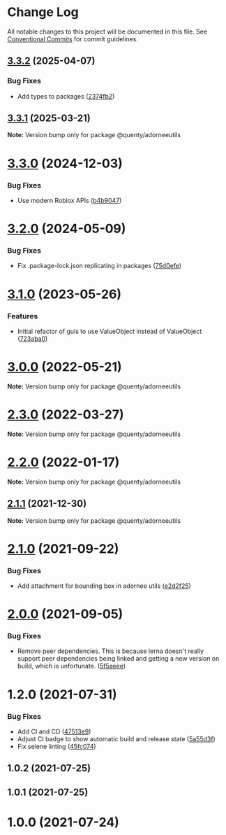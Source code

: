 # Change Log

All notable changes to this project will be documented in this file.
See [Conventional Commits](https://conventionalcommits.org) for commit guidelines.

## [3.3.2](https://github.com/Quenty/NevermoreEngine/compare/@quenty/adorneeutils@3.3.1...@quenty/adorneeutils@3.3.2) (2025-04-07)


### Bug Fixes

* Add types to packages ([2374fb2](https://github.com/Quenty/NevermoreEngine/commit/2374fb2b043cfbe0e9b507b3316eec46a4e353a0))





## [3.3.1](https://github.com/Quenty/NevermoreEngine/compare/@quenty/adorneeutils@3.3.0...@quenty/adorneeutils@3.3.1) (2025-03-21)

**Note:** Version bump only for package @quenty/adorneeutils





# [3.3.0](https://github.com/Quenty/NevermoreEngine/compare/@quenty/adorneeutils@3.2.0...@quenty/adorneeutils@3.3.0) (2024-12-03)


### Bug Fixes

* Use modern Roblox APIs ([b4b9047](https://github.com/Quenty/NevermoreEngine/commit/b4b90471fbb678c6fb84664dbfc32cb9bfc56c2c))





# [3.2.0](https://github.com/Quenty/NevermoreEngine/compare/@quenty/adorneeutils@3.1.0...@quenty/adorneeutils@3.2.0) (2024-05-09)


### Bug Fixes

* Fix .package-lock.json replicating in packages ([75d0efe](https://github.com/Quenty/NevermoreEngine/commit/75d0efeef239f221d93352af71a5b3e930ec23c5))





# [3.1.0](https://github.com/Quenty/NevermoreEngine/compare/@quenty/adorneeutils@3.0.0...@quenty/adorneeutils@3.1.0) (2023-05-26)


### Features

* Initial refactor of guis to use ValueObject instead of ValueObject ([723aba0](https://github.com/Quenty/NevermoreEngine/commit/723aba0208cae7e06c9d8bf2d8f0092d042d70ea))





# [3.0.0](https://github.com/Quenty/NevermoreEngine/compare/@quenty/adorneeutils@2.3.0...@quenty/adorneeutils@3.0.0) (2022-05-21)

**Note:** Version bump only for package @quenty/adorneeutils





# [2.3.0](https://github.com/Quenty/NevermoreEngine/compare/@quenty/adorneeutils@2.2.0...@quenty/adorneeutils@2.3.0) (2022-03-27)

**Note:** Version bump only for package @quenty/adorneeutils





# [2.2.0](https://github.com/Quenty/NevermoreEngine/compare/@quenty/adorneeutils@2.1.1...@quenty/adorneeutils@2.2.0) (2022-01-17)

**Note:** Version bump only for package @quenty/adorneeutils





## [2.1.1](https://github.com/Quenty/NevermoreEngine/compare/@quenty/adorneeutils@2.1.0...@quenty/adorneeutils@2.1.1) (2021-12-30)

**Note:** Version bump only for package @quenty/adorneeutils





# [2.1.0](https://github.com/Quenty/NevermoreEngine/compare/@quenty/adorneeutils@2.0.0...@quenty/adorneeutils@2.1.0) (2021-09-22)


### Bug Fixes

* Add attachment for bounding box in adornee utils ([e2d2f25](https://github.com/Quenty/NevermoreEngine/commit/e2d2f25027ea5acb3f9caff47e2919f9577e6318))





# [2.0.0](https://github.com/Quenty/NevermoreEngine/compare/@quenty/adorneeutils@1.2.0...@quenty/adorneeutils@2.0.0) (2021-09-05)


### Bug Fixes

* Remove peer dependencies. This is because lerna doesn't really support peer dependencies being linked and getting a new version on build, which is unfortunate. ([5f5aeee](https://github.com/Quenty/NevermoreEngine/commit/5f5aeeea8de9975435309e53679f0ef7064f9dd0))





# 1.2.0 (2021-07-31)


### Bug Fixes

* Add CI and CD ([47513e9](https://github.com/Quenty/NevermoreEngine/commit/47513e9b568162707534af132396dd8756947dd3))
* Adjust CI badge to show automatic build and release state ([5a55d3f](https://github.com/Quenty/NevermoreEngine/commit/5a55d3f19bf8d66a760d67da9b56ed47fab74656))
* Fix selene linting ([45fc074](https://github.com/Quenty/NevermoreEngine/commit/45fc07489ee59127ac6582689f19a0e87c1e5b5a))



## 1.0.2 (2021-07-25)



## 1.0.1 (2021-07-25)



# 1.0.0 (2021-07-24)
